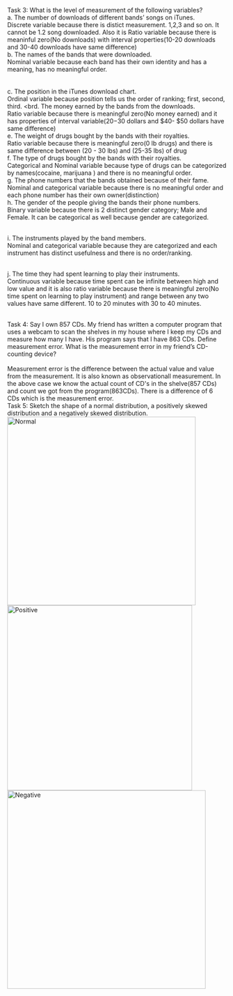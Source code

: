 Task 3: What is the level of measurement of the following variables? 
<br>a. The number of downloads of different bands’ songs on iTunes.</br>
Discrete variable because there is distict measurement. 1,2,3 and so on. It cannot be 1.2 song downloaded.
Also it is Ratio variable because there is meaninful zero(No downloads) with interval properties(10-20 downloads and 30-40 downloads have same difference)
<br>b. The names of the bands that were downloaded. </br>
    Nominal variable because each band has their own identity and has a meaning, has no meaningful order.<br>
    </br>
<br>c. The position in the iTunes download chart.</br>
    Ordinal variable because position tells us the order of ranking; first, second, third.
<brd. The money earned by the bands from the downloads.</br>
    Ratio variable because there is meaningful zero(No money earned) and it has properties of interval variable($20 -$30 dollars and $40- $50 dollars have same difference) 
<br>e. The weight of drugs bought by the bands with their royalties.</br>
    Ratio variable because there is meaningful zero(0 lb drugs) and there is same difference between (20 - 30 lbs) and (25-35 lbs) of drug
<br>f. The type of drugs bought by the bands with their royalties.</br>
    Categorical and Nominal variable because type of drugs can be categorized by names(cocaine, marijuana ) and there is no meaningful order.
<br>g. The phone numbers that the bands obtained because of their fame.</br>
    Nominal and categorical variable because there is no meaningful order and each phone number has their own owner(distinction)
<br>h. The gender of the people giving the bands their phone numbers.</br>
    Binary variable because there is 2 distinct gender category; Male and Female. It can be categorical as well because gender are categorized.
    
<br>i. The instruments played by the band members.</br>
     Nominal and categorical variable because they are categorized and each instrument has distinct usefulness and there is no order/ranking.

<br>j. The time they had spent learning to play their instruments. </br>
      Continuous variable because time spent can be infinite between high and low value and it is also ratio variable because there is meaningful zero(No time spent on learning to play instrument) and range between any two values have same different. 10 to 20 minutes with 30 to 40 minutes.


<br>Task 4: Say I own 857 CDs. My friend has written a computer program that uses a webcam to scan the shelves in my house where I keep my CDs and measure how many I have. His program says that I have 863 CDs. Define measurement error. What is the measurement error in my friend’s CD-counting device? 
</br>
<br> Measurement error is the difference between the actual value and value from the measurement. It is also known as observationall measurement. In the above case we know the actual count of CD's in the shelve(857 CDs) and count we got from the program(863CDs). There is a difference of 6 CDs which is the measurement error.
</br>
Task 5: Sketch the shape of a normal distribution, a positively skewed distribution and a negatively skewed distribution. 
<img width="433" alt="Normal" src="https://user-images.githubusercontent.com/76564460/111915130-256cce00-8a4b-11eb-8f76-548c677b578d.PNG">
<img width="425" alt="Positive" src="https://user-images.githubusercontent.com/76564460/111915133-2aca1880-8a4b-11eb-96fc-9fb90d4f4408.PNG">
<img width="456" alt="Negative" src="https://user-images.githubusercontent.com/76564460/111915140-2e5d9f80-8a4b-11eb-9486-2f5e254e966f.PNG">




